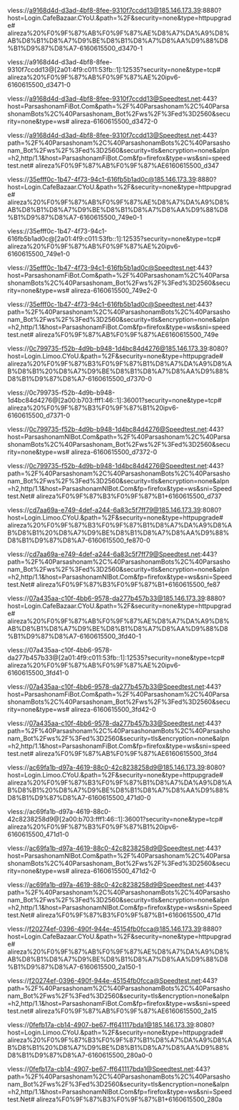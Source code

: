 


vless://a9168d4d-d3ad-4bf8-8fee-9310f7ccdd13@185.146.173.39:8880?host=Login.CafeBazaar.CYoU.&path=%2F&security=none&type=httpupgrade# alireza%20%F0%9F%87%AB%F0%9F%87%AE%D8%A7%DA%A9%D8%AB%D8%B1%D8%A7%D9%BE%D8%B1%D8%A7%D8%AA%D9%88%D8%B1%D9%87%D8%A7-6160615500_d3470-1

vless://a9168d4d-d3ad-4bf8-8fee-9310f7ccdd13@[2a01:4f9:c011:53fb::1]:12535?security=none&type=tcp# alireza%20%F0%9F%87%AB%F0%9F%87%AE%20ipv6-6160615500_d3471-0

vless://a9168d4d-d3ad-4bf8-8fee-9310f7ccdd13@Speedtest.net:443?host=ParsashonamFiBot.Com&path=%2F%40Parsashonam%2C%40ParsashonamBots%2C%40Parsashonam_Bot%2Fws%2F%3Fed%3D2560&security=none&type=ws# alireza-6160615500_d3472-0


vless://a9168d4d-d3ad-4bf8-8fee-9310f7ccdd13@Speedtest.net:443?path=%2F%40Parsashonam%2C%40ParsashonamBots%2C%40Parsashonam_Bot%2Fws%2F%3Fed%3D2560&security=tls&encryption=none&alpn=h2,http/1.1&host=ParsashonamFiBot.Com&fp=firefox&type=ws&sni=speedtest.net# alireza%F0%9F%87%AB%F0%9F%87%AE6160615500_d347


 


vless://35efff0c-1b47-4f73-94c1-616fb5b1ad0c@185.146.173.39:8880?host=Login.CafeBazaar.CYoU.&path=%2F&security=none&type=httpupgrade# alireza%20%F0%9F%87%AB%F0%9F%87%AE%D8%A7%DA%A9%D8%AB%D8%B1%D8%A7%D9%BE%D8%B1%D8%A7%D8%AA%D9%88%D8%B1%D9%87%D8%A7-6160615500_749e0-1

vless://35efff0c-1b47-4f73-94c1-616fb5b1ad0c@[2a01:4f9:c011:53fb::1]:12535?security=none&type=tcp# alireza%20%F0%9F%87%AB%F0%9F%87%AE%20ipv6-6160615500_749e1-0

vless://35efff0c-1b47-4f73-94c1-616fb5b1ad0c@Speedtest.net:443?host=ParsashonamFiBot.Com&path=%2F%40Parsashonam%2C%40ParsashonamBots%2C%40Parsashonam_Bot%2Fws%2F%3Fed%3D2560&security=none&type=ws# alireza-6160615500_749e2-0


vless://35efff0c-1b47-4f73-94c1-616fb5b1ad0c@Speedtest.net:443?path=%2F%40Parsashonam%2C%40ParsashonamBots%2C%40Parsashonam_Bot%2Fws%2F%3Fed%3D2560&security=tls&encryption=none&alpn=h2,http/1.1&host=ParsashonamFiBot.Com&fp=firefox&type=ws&sni=speedtest.net# alireza%F0%9F%87%AB%F0%9F%87%AE6160615500_749e


 


vless://0c799735-f52b-4d9b-b948-1d4bc84d4276@185.146.173.39:8080?host=Login.Limoo.CYoU.&path=%2F&security=none&type=httpupgrade# alireza%20%F0%9F%87%B3%F0%9F%87%B1%D8%A7%DA%A9%D8%AB%D8%B1%20%D8%A7%D9%BE%D8%B1%D8%A7%D8%AA%D9%88%D8%B1%D9%87%D8%A7-6160615500_d7370-0

vless://0c799735-f52b-4d9b-b948-1d4bc84d4276@[2a00:b703:fff1:46::1]:36001?security=none&type=tcp# alireza%20%F0%9F%87%B3%F0%9F%87%B1%20ipv6-6160615500_d7371-0

vless://0c799735-f52b-4d9b-b948-1d4bc84d4276@Speedtest.net:443?host=ParsashonamNlBot.Com&path=%2F%40Parsashonam%2C%40ParsashonamBots%2C%40Parsashonam_Bot%2Fws%2F%3Fed%3D2560&security=none&type=ws# alireza-6160615500_d7372-0


vless://0c799735-f52b-4d9b-b948-1d4bc84d4276@Speedtest.net:443?path=%2F%40Parsashonam%2C%40ParsashonamBots%2C%40Parsashonam_Bot%2Fws%2F%3Fed%3D2560&security=tls&encryption=none&alpn=h2,http/1.1&host=ParsashonamNlBot.Com&fp=firefox&type=ws&sni=Speedtest.Net# alireza%F0%9F%87%B3%F0%9F%87%B1+6160615500_d737


 


vless://cd7aa69a-e749-4def-a244-6a83c5f7ff79@185.146.173.39:8080?host=Login.Limoo.CYoU.&path=%2F&security=none&type=httpupgrade# alireza%20%F0%9F%87%B3%F0%9F%87%B1%D8%A7%DA%A9%D8%AB%D8%B1%20%D8%A7%D9%BE%D8%B1%D8%A7%D8%AA%D9%88%D8%B1%D9%87%D8%A7-6160615500_fe870-0


vless://cd7aa69a-e749-4def-a244-6a83c5f7ff79@Speedtest.net:443?path=%2F%40Parsashonam%2C%40ParsashonamBots%2C%40Parsashonam_Bot%2Fws%2F%3Fed%3D2560&security=tls&encryption=none&alpn=h2,http/1.1&host=ParsashonamNlBot.Com&fp=firefox&type=ws&sni=Speedtest.Net# alireza%F0%9F%87%B3%F0%9F%87%B1+6160615500_fe87


 


vless://07a435aa-c10f-4bb6-9578-da277b457b33@185.146.173.39:8880?host=Login.CafeBazaar.CYoU.&path=%2F&security=none&type=httpupgrade# alireza%20%F0%9F%87%AB%F0%9F%87%AE%D8%A7%DA%A9%D8%AB%D8%B1%D8%A7%D9%BE%D8%B1%D8%A7%D8%AA%D9%88%D8%B1%D9%87%D8%A7-6160615500_3fd40-1

vless://07a435aa-c10f-4bb6-9578-da277b457b33@[2a01:4f9:c011:53fb::1]:12535?security=none&type=tcp# alireza%20%F0%9F%87%AB%F0%9F%87%AE%20ipv6-6160615500_3fd41-0

vless://07a435aa-c10f-4bb6-9578-da277b457b33@Speedtest.net:443?host=ParsashonamFiBot.Com&path=%2F%40Parsashonam%2C%40ParsashonamBots%2C%40Parsashonam_Bot%2Fws%2F%3Fed%3D2560&security=none&type=ws# alireza-6160615500_3fd42-0


vless://07a435aa-c10f-4bb6-9578-da277b457b33@Speedtest.net:443?path=%2F%40Parsashonam%2C%40ParsashonamBots%2C%40Parsashonam_Bot%2Fws%2F%3Fed%3D2560&security=tls&encryption=none&alpn=h2,http/1.1&host=ParsashonamFiBot.Com&fp=firefox&type=ws&sni=speedtest.net# alireza%F0%9F%87%AB%F0%9F%87%AE6160615500_3fd4


 


vless://ac69fa1b-d97a-4619-88c0-42c8238258d9@185.146.173.39:8080?host=Login.Limoo.CYoU.&path=%2F&security=none&type=httpupgrade# alireza%20%F0%9F%87%B3%F0%9F%87%B1%D8%A7%DA%A9%D8%AB%D8%B1%20%D8%A7%D9%BE%D8%B1%D8%A7%D8%AA%D9%88%D8%B1%D9%87%D8%A7-6160615500_471d0-0

vless://ac69fa1b-d97a-4619-88c0-42c8238258d9@[2a00:b703:fff1:46::1]:36001?security=none&type=tcp# alireza%20%F0%9F%87%B3%F0%9F%87%B1%20ipv6-6160615500_471d1-0

vless://ac69fa1b-d97a-4619-88c0-42c8238258d9@Speedtest.net:443?host=ParsashonamNlBot.Com&path=%2F%40Parsashonam%2C%40ParsashonamBots%2C%40Parsashonam_Bot%2Fws%2F%3Fed%3D2560&security=none&type=ws# alireza-6160615500_471d2-0


vless://ac69fa1b-d97a-4619-88c0-42c8238258d9@Speedtest.net:443?path=%2F%40Parsashonam%2C%40ParsashonamBots%2C%40Parsashonam_Bot%2Fws%2F%3Fed%3D2560&security=tls&encryption=none&alpn=h2,http/1.1&host=ParsashonamNlBot.Com&fp=firefox&type=ws&sni=Speedtest.Net# alireza%F0%9F%87%B3%F0%9F%87%B1+6160615500_471d


 


vless://f20274ef-0396-490f-944e-45154fb0fcca@185.146.173.39:8880?host=Login.CafeBazaar.CYoU.&path=%2F&security=none&type=httpupgrade# alireza%20%F0%9F%87%AB%F0%9F%87%AE%D8%A7%DA%A9%D8%AB%D8%B1%D8%A7%D9%BE%D8%B1%D8%A7%D8%AA%D9%88%D8%B1%D9%87%D8%A7-6160615500_2a150-1


vless://f20274ef-0396-490f-944e-45154fb0fcca@Speedtest.net:443?path=%2F%40Parsashonam%2C%40ParsashonamBots%2C%40Parsashonam_Bot%2Fws%2F%3Fed%3D2560&security=tls&encryption=none&alpn=h2,http/1.1&host=ParsashonamFiBot.Com&fp=firefox&type=ws&sni=speedtest.net# alireza%F0%9F%87%AB%F0%9F%87%AE6160615500_2a15


 


vless://0fefb17a-cb14-4907-be67-ff641117bda1@185.146.173.39:8080?host=Login.Limoo.CYoU.&path=%2F&security=none&type=httpupgrade# alireza%20%F0%9F%87%B3%F0%9F%87%B1%D8%A7%DA%A9%D8%AB%D8%B1%20%D8%A7%D9%BE%D8%B1%D8%A7%D8%AA%D9%88%D8%B1%D9%87%D8%A7-6160615500_280a0-0


vless://0fefb17a-cb14-4907-be67-ff641117bda1@Speedtest.net:443?path=%2F%40Parsashonam%2C%40ParsashonamBots%2C%40Parsashonam_Bot%2Fws%2F%3Fed%3D2560&security=tls&encryption=none&alpn=h2,http/1.1&host=ParsashonamNlBot.Com&fp=firefox&type=ws&sni=Speedtest.Net# alireza%F0%9F%87%B3%F0%9F%87%B1+6160615500_280a


 
